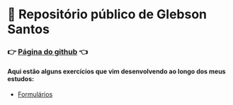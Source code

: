 # :memo: Repositório público de Glebson Santos
### :point_right: [Página do github](https://github.com/santos-glebson) :point_left:

#### Aqui estão alguns exercícios que vim desenvolvendo ao longo dos meus estudos:
* [Formulários](https://santos-glebson.github.io/formularios/index.html)
